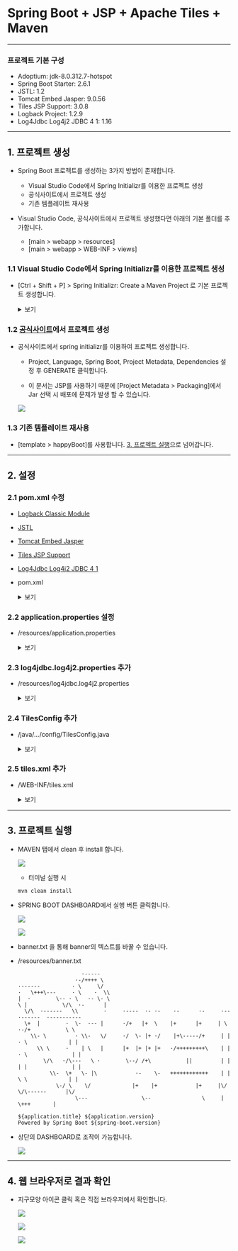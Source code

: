 # Spring Boot + JSP + Apache Tiles + Maven

---

### 프로젝트 기본 구성

- Adoptium: jdk-8.0.312.7-hotspot
- Spring Boot Starter: 2.6.1
- JSTL: 1.2
- Tomcat Embed Jasper: 9.0.56
- Tiles JSP Support: 3.0.8
- Logback Project: 1.2.9
- Log4Jdbc Log4j2 JDBC 4 1: 1.16

---

## 1. 프로젝트 생성

- Spring Boot 프로젝트를 생성하는 3가지 방법이 존재합니다.

  - Visual Studio Code에서 Spring Initializr를 이용한 프로젝트 생성
  - 공식사이트에서 프로젝트 생성
  - 기존 템플레이트 재사용

- Visual Studio Code, 공식사이트에서 프로젝트 생성했다면 아래의 기본 폴더를 추가합니다.
  - [main > webapp > resources]
  - [main > webapp > WEB-INF > views]

### 1.1 Visual Studio Code에서 Spring Initializr를 이용한 프로젝트 생성

- [Ctrl + Shift + P] > Spring Initializr: Create a Maven Project 로 기본 프로젝트 생성합니다.

  <details><summary>보기</summary>

  - Spring initrializr: create a Maven Project 실행

  ![](./images/Boot/9.png)

  - Spring boot version 설정

  ![](./images/Boot/10.png)

  - 언어 설정

  ![](./images/Boot/11.png)

  - groupId 설정

  ![](./images/Boot/12.png)

  - artifactId 설정

  ![](./images/Boot/13.png)

  - packaging type 설정

  ![](./images/Boot/14.png)

  - Java version 설정

  ![](./images/Boot/15.png)

  - 의존성 설정.

  ![](./images/Boot/16.png)

  - 프로젝트를 생성할 폴더를 설정

  ![](./images/legacy/16.png)

  - Open

  ![](./images/Boot/17.png)

  - 생성된 프로젝트 구조

  ![](./images/Boot/18.png)

  </details>

### 1.2 [공식사이트](https://start.spring.io/)에서 프로젝트 생성

- 공식사이트에서 spring initializr를 이용하여 프로젝트 생성합니다.

  - Project, Language, Spring Boot, Project Metadata, Dependencies 설정 후 GENERATE 클릭합니다.

  - 이 문서는 JSP를 사용하기 때문에 [Project Metadata > Packaging]에서 Jar 선택 시 배포에 문제가 발생 할 수 있습니다.

  ![](./images/Boot/1.jpeg)

### 1.3 기존 템플레이트 재사용

- [template > happyBoot]를 사용합니다. [3. 프로젝트 실행](#3-프로젝트-실행)으로 넘어갑니다.

---

## 2. 설정

### 2.1 pom.xml 수정

- [Logback Classic Module](https://mvnrepository.com/artifact/ch.qos.logback/logback-classic/1.2.9)
- [JSTL](https://mvnrepository.com/artifact/javax.servlet/jstl/1.2)
- [Tomcat Embed Jasper](https://mvnrepository.com/artifact/org.apache.tomcat.embed/tomcat-embed-jasper/9.0.56)
- [Tiles JSP Support](https://mvnrepository.com/artifact/org.apache.tiles/tiles-jsp/3.0.8)
- [Log4Jdbc Log4j2 JDBC 4 1](https://mvnrepository.com/artifact/org.bgee.log4jdbc-log4j2/log4jdbc-log4j2-jdbc4.1/1.16)

- pom.xml

  <details><summary>보기</summary>

  ```xml
    <!-- Logback Classic Module -->
    <dependency>
      <groupId>ch.qos.logback</groupId>
      <artifactId>logback-classic</artifactId>
      <version>1.2.9</version>
    </dependency>

    <!-- JSTL -->
    <dependency>
      <groupId>javax.servlet</groupId>
      <artifactId>jstl</artifactId>
    </dependency>

    <!-- Tomcat Embed Jasper -->
    <dependency>
      <groupId>org.apache.tomcat.embed</groupId>
      <artifactId>tomcat-embed-jasper</artifactId>
    </dependency>

    <!-- Tiles JSP Support -->
    <dependency>
      <groupId>org.apache.tiles</groupId>
      <artifactId>tiles-jsp</artifactId>
      <version>3.0.8</version>
    </dependency>

    <!-- Apache Log4j Core -->
    <dependency>
      <groupId>org.apache.logging.log4j</groupId>
      <artifactId>log4j-core</artifactId>
      <version>2.16.0</version>
    </dependency>

    <!-- Log4Jdbc Log4j2 JDBC 4 1 -->
    <dependency>
      <groupId>org.bgee.log4jdbc-log4j2</groupId>
      <artifactId>log4jdbc-log4j2-jdbc4.1</artifactId>
      <version>1.16</version>
    </dependency>
  ```

  </details>

### 2.2 application.properties 설정

- /resources/application.properties

  <details><summary>보기</summary>

  - JDBC 설정

  ```properties
    spring.datasource.driver-class-name=net.sf.log4jdbc.sql.jdbcapi.DriverSpy
    spring.datasource.url=jdbc:log4jdbc:mariadb://localhost:3306/employees
    spring.datasource.username=scott
    spring.datasource.password=tiger
  ```

  - Spring Boot MVC 설정

  ```properties
  spring.mvc.view.prefix=/WEB-INF/views/
  spring.mvc.view.suffix=.jsp
  ```

  - MyBatis 설정

  ```properties
  mybatis.configuration.map-underscore-to-camel-case=true
  mybatis.type-aliases-package=kr.co.happyict.bootJSPMaven.domain
  mybatis.mapper-locations=mapper/*.xml
  ```

  - UTF-8 Encoding 설정

  ```properties
  server.servlet.encoding.charset=UTF-8
  server.servlet.encoding.enabled=true
  server.servlet.encoding.force=true
  ```

  - Log 설정

  ```properties
  logging.level.jdbc=off
  logging.level.jdbc.sqlonly=info
  logging.level.jdbc.sqltiming=off
  logging.level.jdbc.resultsettable=info
  logging.level.jdbc.audit=off
  logging.level.jdbc.resultset=off
  logging.level.jdbc.connection=off
  ```

  </details>

### 2.3 log4jdbc.log4j2.properties 추가

- /resources/log4jdbc.log4j2.properties
  <details><summary>보기</summary>

  ```properties
  log4jdbc.drivers=org.mariadb.jdbc.Driver
  log4jdbc.spylogdelegator.name=net.sf.log4jdbc.log.slf4j.Slf4jSpyLogDelegator
  log4jdbc.dump.sql.maxlinelength=0
  ```

  </details>

### 2.4 TilesConfig 추가

- /java/.../config/TilesConfig.java

  <details><summary>보기</summary>

  ```java
  package kr.co.happyict.bootJSPMaven.config;

  import org.springframework.context.annotation.Bean;
  import org.springframework.context.annotation.Configuration;
  import org.springframework.web.servlet.view.UrlBasedViewResolver;
  import org.springframework.web.servlet.view.tiles3.TilesConfigurer;
  import org.springframework.web.servlet.view.tiles3.TilesView;

  @Configuration
  public class TilesConfig {

    @Bean
    public UrlBasedViewResolver tilesViewResolver() {
      UrlBasedViewResolver tilesViewResolver = new UrlBasedViewResolver();

      tilesViewResolver.setViewClass(TilesView.class);

      return tilesViewResolver;
    }

    @Bean
    public TilesConfigurer tilesConfigurer() {
      TilesConfigurer tilesConfigurer = new TilesConfigurer();

      tilesConfigurer.setDefinitions("/WEB-INF/tiles.xml");

      return tilesConfigurer;
    }

  }
  ```

  </details>

### 2.5 tiles.xml 추가

- /WEB-INF/tiles.xml

  <details><summary>보기</summary>

  ```xml
  <?xml version="1.0" encoding="utf-8"?>
  <!DOCTYPE tiles-definitions PUBLIC "-//Apache Software Foundation//DTD Tiles Configuration 3.0//EN"
    "http://tiles.apache.org/dtds/tiles-config_3_0.dtd">
  <!-- Definitions for Tiles documentation -->
  <tiles-definitions>
    <definition name="base" template="/WEB-INF/views/common/layout.jsp">
    <put-attribute name="header" value="/WEB-INF/views/common/header.jsp"/>
      <put-attribute name="body" value=""/>
      <put-attribute name="footer" value="/WEB-INF/views/common/footer.jsp"/>
    </definition>

    <definition name="*" extends="base">
      <put-attribute name="body" value="/WEB-INF/views/{1}.jsp"/>
    </definition>
  </tiles-definitions>
  ```

  </details>

---

## 3. 프로젝트 실행

- MAVEN 탭에서 clean 후 install 합니다.

  ![](./images/Boot/6.png)

  - 터미널 실행 시

  ```
  mvn clean install
  ```

- SPRING BOOT DASHBOARD에서 실행 버튼 클릭합니다.

  ![](./images/Boot/3.png)

  ![](./images/Boot/4.png)

- banner.txt 을 통해 banner의 텍스트를 바꿀 수 있습니다.

- /resources/banner.txt

  ```text
                      ·-----
                    ·-/++++ \
  ·------          · \     \/
  ·   \+++\---     · \    ·  \\
  |  ·        \-- · \   ·- \- \
  \ |           \/\  ·-      |
    \/\  ·------   \\        ·     ·----  ·- ·-    ·-      ·-     ·--      ·------  ·----------
    \+  |        ·  \-  ·-- |      ·/+   |+  \    |+      |+     | \    ·-/+           \ \
      \\- \         · \\-   \/     ·/  \- |+ ·/    |+\-----/+     | |   · \             | |
        \\ \     ·    | \   |      |+  |+ |+ |+   ·/+++++++++\    | |  · \              | |
          \/\   ·/\---   \ ·        \--/ /+\           ||         | |  | |              | |
            \\-  \+   \- |\            ·-    \-   ++++++++++++    | |   \ \             | |
              \-/ \    \/             |+    |+            |+     |\/    \/\------      |\/
                    \---                 \--                \     |          \+++       |

  ${application.title} ${application.version}
  Powered by Spring Boot ${spring-boot.version}
  ```

- 상단의 DASHBOARD로 조작이 가능합니다.

  ![](./images/Boot/5.png)

---

## 4. 웹 브라우저로 결과 확인

- 지구모양 아이콘 클릭 혹은 직접 브라우저에서 확인합니다.

  ![](./images/Boot/7.png)

  ![](./images/Boot/8.jpeg)

  ![](./images/Boot/8.png)
